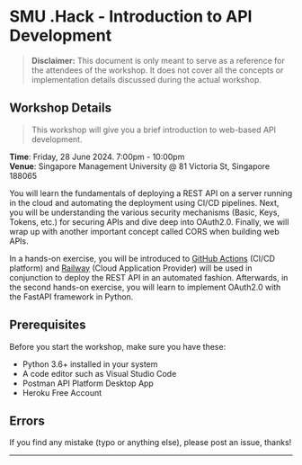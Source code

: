 # SMU .Hack - Introduction to API Development

> **Disclaimer:** This document is only meant to serve as a reference for the attendees of the workshop. It does not cover all the concepts or implementation details discussed during the actual workshop.

## Workshop Details
> This workshop will give you a brief introduction to web-based API development.

**Time**: Friday, 28 June 2024. 7:00pm - 10:00pm  
**Venue**: Singapore Management University @ 81 Victoria St, Singapore 188065

You will learn the fundamentals of deploying a REST API on a server running in the
cloud and automating the deployment using CI/CD pipelines. Next, you will be
understanding the various security mechanisms (Basic, Keys, Tokens, etc.) for securing
APIs and dive deep into OAuth2.0. Finally, we will wrap up with another important
concept called CORS when building web APIs.

In a hands-on exercise, you will be introduced to [GitHub Actions](https://github.com/features/actions) (CI/CD platform) and [Railway](https://railway.app/) (Cloud Application Provider) will be used in conjunction to deploy the REST API in an automated fashion. Afterwards, in the second hands-on exercise, you will learn to implement OAuth2.0 with the FastAPI framework in Python.


## Prerequisites
Before you start the workshop, make sure you have these:
* Python 3.6+ installed in your system
* A code editor such as Visual Studio Code
* Postman API Platform Desktop App
* Heroku Free Account

## Errors

If you find any mistake (typo or anything else), please post an issue, thanks!

***
